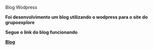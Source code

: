 Blog Wodpress
<b><br>
  
  Foi desenvolvimento um blog utilizando o wodpress para o site do grupoexplore
  
  Segue o link do blog funcionando
  
  <a href="http://grupoexplore.com.br/blog/">Blog</a>
